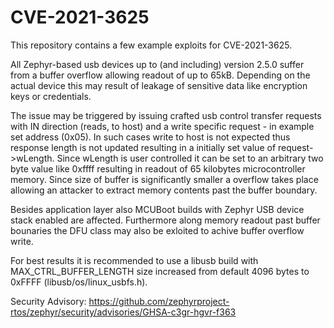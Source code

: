 # CVE-2021-3625

This repository contains a few example exploits for CVE-2021-3625.

All Zephyr-based usb devices up to (and including) version 2.5.0 suffer from
a buffer overflow allowing readout of up to 65kB. Depending on the actual device
this may result of leakage of sensitive data like encryption keys or credentials.

The issue may be triggered by issuing crafted usb control transfer requests
with IN direction (reads, to host) and a write specific request - in example
set address (0x05). In such cases write to host is not expected thus response
length is not updated resulting in a initially set value of request->wLength.
Since wLength is user controlled it can be set to an arbitrary two byte value like
0xffff resulting in readout of 65 kilobytes microcontroller memory. Since size of
buffer is significantly smaller a overflow takes place allowing an attacker
to extract memory contents past the buffer boundary.

Besides application layer also MCUBoot builds with Zephyr USB device stack enabled
are affected. Furthermore along memory readout past buffer bounaries the DFU class
may also be exloited to achive buffer overflow write.

For best results it is recommended to use a libusb build with MAX_CTRL_BUFFER_LENGTH
size increased from default 4096 bytes to 0xFFFF (libusb/os/linux_usbfs.h).

Security Advisory: https://github.com/zephyrproject-rtos/zephyr/security/advisories/GHSA-c3gr-hgvr-f363
